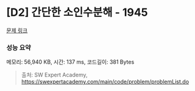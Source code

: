 # [D2] 간단한 소인수분해 - 1945 

[문제 링크](https://swexpertacademy.com/main/code/problem/problemDetail.do?contestProbId=AV5Pl0Q6ANQDFAUq) 

### 성능 요약

메모리: 56,940 KB, 시간: 137 ms, 코드길이: 381 Bytes



> 출처: SW Expert Academy, https://swexpertacademy.com/main/code/problem/problemList.do